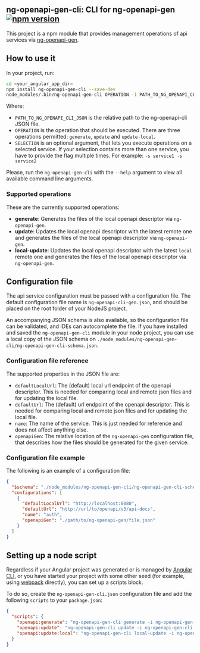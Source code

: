 ## ng-openapi-gen-cli: CLI for ng-openapi-gen [![npm version](https://badge.fury.io/js/ng-openapi-gen-cli.svg)](https://badge.fury.io/js/ng-openapi-gen-cli)

This project is a npm module that provides management operations of api services via [ng-openapi-gen](https://github.com/cyclosproject/ng-openapi-gen).

## How to use it

In your project, run:

```bash
cd <your_angular_app_dir>
npm install ng-openapi-gen-cli --save-dev
node_modules/.bin/ng-openapi-gen-cli OPERATION -i PATH_TO_NG_OPENAPI_CLI_JSON -s SELECTION
```

Where:

- `PATH_TO_NG_OPENAPI_CLI_JSON` is the relative path to the ng-openapi-cli JSON
  file.
- `OPERATION` is the operation that should be executed. There are three operations permitted: `generate`, `update` and `update-local`.
- `SELECTION` is an optional argument, that lets you execute operations on a selected service. If your selection contains more than one service, you have to provide the flag multiple times. For example: `-s service1 -s service2`

Please, run the `ng-openapi-gen-cli` with the `--help` argument to view all available command line arguments.

### Supported operations

These are the currently supported operations:

- **generate**: Generates the files of the local openapi descriptor via `ng-openapi-gen`.
- **update**: Updates the local openapi descriptor with the latest remote one and generates the files of the local openapi descriptor via `ng-openapi-gen`.
- **local-update**: Updates the local openapi descriptor with the latest `local` remote one and generates the files of the local openapi descriptor via `ng-openapi-gen`.

## Configuration file

The api service configuration must be passed with a configuration file. The default configuration
file name is `ng-openapi-cli-gen.json`, and should be placed on the root folder
of your NodeJS project.

An accompanying JSON schema is also available, so the configuration file can be
validated, and IDEs can autocomplete the file. If you have installed and
saved the `ng-openapi-gen-cli` module in your node project, you can use a local copy
of the JSON schema on `./node_modules/ng-openapi-gen-cli/ng-openapi-gen-cli-schema.json`.

### Configuration file reference

The supported properties in the JSON file are:

- `defaultLocalUrl`: The (default) local url endpoint of the openapi descriptor. This is needed for comparing local and remote json files and for updating the local file.
- `defaultUrl`: The (default) url endpoint of the openapi descriptor. This is needed for comparing local and remote json files and for updating the local file.
- `name`: The name of the service. This is just needed for reference and does not affect anything else.
- `openapiGen`: The relative location of the `ng-openapi-gen` configuration file, that describes how the files should be generated for the given service.

### Configuration file example

The following is an example of a configuration file:

```json
{
  "$schema": "./node_modules/ng-openapi-gen-cli/ng-openapi-gen-cli-schema.json",
  "configurations": [
    {
      "defaultLocalUrl": "http://localhost:8080",
      "defaultUrl": "http://url/to/openapi/v3/api-docs",
      "name": "auth",
      "openapiGen": "./path/to/ng-openapi-gen/file.json"
    }
  ]
}
```

## Setting up a node script

Regardless if your Angular project was generated or is managed by
[Angular CLI](https://cli.angular.io/), or you have started your project with
some other seed (for example, using [webpack](https://webpack.js.org/)
directly), you can set up a scripts block.

To do so, create the `ng-openapi-gen-cli.json` configuration file and add the
following `scripts` to your `package.json`:

```json
{
  "scripts": {
    "openapi:generate": "ng-openapi-gen-cli generate -i ng-openapi-gen-cli.json",
    "openapi:update": "ng-openapi-gen-cli update -i ng-openapi-gen-cli.json",
    "openapi:update:local": "ng-openapi-gen-cli local-update -i ng-openapi-gen-cli.json"
  }
}
```
